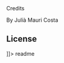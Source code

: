 <snippet>
  <content><![CDATA[
# ${1:Programació II}
My repository for publishing my work of Programació II.

## Credits
By Julià Mauri Costa

## License


]]></content>
  <tabTrigger>readme</tabTrigger>
</snippet>
